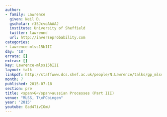 ```yaml
---
author:
- family: Lawrence
  given: Neil D.
  gscholar: r3SJcvoAAAAJ
  institute: University of Sheffield
  twitter: lawrennd
  url: http://inverseprobability.com
categories:
- Lawrence-mlss15bIII
day: '18'
errata: []
extras: []
key: Lawrence-mlss15bIII
layout: talk
linkpdf: http://staffwww.dcs.shef.ac.uk/people/N.Lawrence/talks/gp_mlss15b.pdf
month: 7
published: 2015-07-18
section: pre
title: <span>G</span>aussian Processes (Part III)
venue: "MLSS, T\xFCbingen"
year: '2015'
youtube: Ead4TivIOmU
---
```

